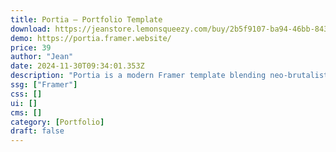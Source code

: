 ```yaml
---
title: Portia — Portfolio Template
download: https://jeanstore.lemonsqueezy.com/buy/2b5f9107-ba94-46bb-8437-149b734c388f
demo: https://portia.framer.website/
price: 39
author: "Jean"
date: 2024-11-30T09:34:01.353Z
description: "Portia is a modern Framer template blending neo-brutalist and editorial design styles. Perfect for creatives looking to showcase their work with bold, structured layouts."
ssg: ["Framer"]
css: []
ui: []
cms: []
category: [Portfolio]
draft: false
---
```

